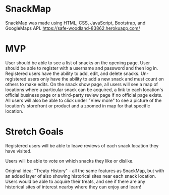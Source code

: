 # SnackMap
SnackMap was made using HTML, CSS, JavaScript, Bootstrap, and GoogleMaps API.
https://safe-woodland-83862.herokuapp.com/

# MVP
User should be able to see a list of snacks on the opening page. User should be able to register with a username and password and then log in. Registered users have the ability to add, edit, and delete snacks.
Un-registered users only have the ability to add a new snack and must count on others to make edits.
On the snack show page, all users will see a map of locations where a particular snack can be acquired, a link to each location's official business page or a third-party review page if no official page exists. All users will also be able to click under "View more" to see a picture of the location's storefront or product and a zoomed in map for that specific location.

# Stretch Goals
Registered users will be able to leave reviews of each snack location they have visited.

Users will be able to vote on which snacks they like or dislike.

Original idea: "Treaty History" - all the same features as SnackMap, but with an added layer of also showing historical sites near each snack location. Users would be able to acquire their treats, and see if there are any historical sites of interest nearby where they can enjoy and learn!
